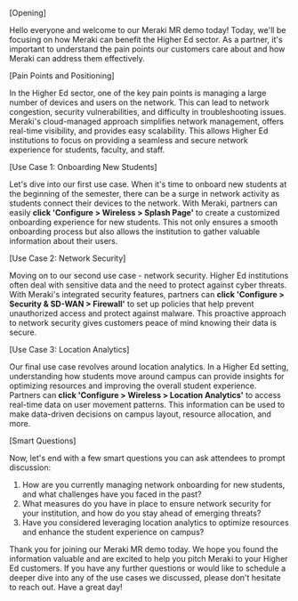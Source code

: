 [Opening]

Hello everyone and welcome to our Meraki MR demo today! Today, we'll be focusing on how Meraki can benefit the Higher Ed sector. As a partner, it's important to understand the pain points our customers care about and how Meraki can address them effectively. 

[Pain Points and Positioning]

In the Higher Ed sector, one of the key pain points is managing a large number of devices and users on the network. This can lead to network congestion, security vulnerabilities, and difficulty in troubleshooting issues. Meraki's cloud-managed approach simplifies network management, offers real-time visibility, and provides easy scalability. This allows Higher Ed institutions to focus on providing a seamless and secure network experience for students, faculty, and staff.

[Use Case 1: Onboarding New Students]

Let's dive into our first use case. When it's time to onboard new students at the beginning of the semester, there can be a surge in network activity as students connect their devices to the network. With Meraki, partners can easily **click 'Configure > Wireless > Splash Page'** to create a customized onboarding experience for new students. This not only ensures a smooth onboarding process but also allows the institution to gather valuable information about their users.

[Use Case 2: Network Security]

Moving on to our second use case - network security. Higher Ed institutions often deal with sensitive data and the need to protect against cyber threats. With Meraki's integrated security features, partners can **click 'Configure > Security & SD-WAN > Firewall'** to set up policies that help prevent unauthorized access and protect against malware. This proactive approach to network security gives customers peace of mind knowing their data is secure.

[Use Case 3: Location Analytics]

Our final use case revolves around location analytics. In a Higher Ed setting, understanding how students move around campus can provide insights for optimizing resources and improving the overall student experience. Partners can **click 'Configure > Wireless > Location Analytics'** to access real-time data on user movement patterns. This information can be used to make data-driven decisions on campus layout, resource allocation, and more.

[Smart Questions]

Now, let's end with a few smart questions you can ask attendees to prompt discussion:

1. How are you currently managing network onboarding for new students, and what challenges have you faced in the past?
2. What measures do you have in place to ensure network security for your institution, and how do you stay ahead of emerging threats?
3. Have you considered leveraging location analytics to optimize resources and enhance the student experience on campus?

Thank you for joining our Meraki MR demo today. We hope you found the information valuable and are excited to help you pitch Meraki to your Higher Ed customers. If you have any further questions or would like to schedule a deeper dive into any of the use cases we discussed, please don't hesitate to reach out. Have a great day!